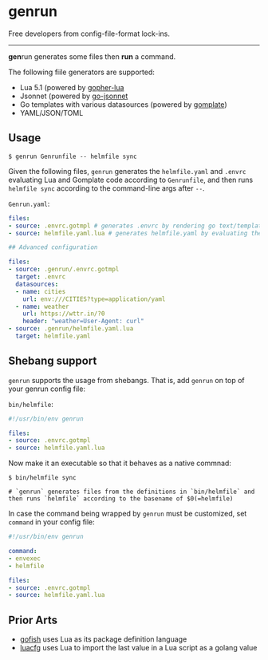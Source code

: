 # genrun

Free developers from config-file-format lock-ins.

---

**gen**run generates some files then **run** a command.

The following fiile generators are supported:

- Lua 5.1 (powered by [gopher-lua](https://github.com/yuin/gopher-lua)
- Jsonnet (powered by [go-jsonnet](https://github.com/google/go-jsonnet)
- Go templates with various datasources (powered by [gomplate](https://github.com/hairyhenderson/gomplate))
- YAML/JSON/TOML

## Usage

```console
$ genrun Genrunfile -- helmfile sync
```

Given the following files, `genrun` generates the `helmfile.yaml` and `.envrc` evaluating Lua and Gomplate code according to `Genrunfile`, and then runs `helmfile sync` according to the command-line args after `--`.

`Genrun.yaml`:

```yaml
files:
- source: .envrc.gotmpl # generates .envrc by rendering go text/template
- source: helmfile.yaml.lua # generates helmfile.yaml by evaluating the lua script

## Advanced configuration

files:
- source: .genrun/.envrc.gotmpl
  target: .envrc
  datasources:
  - name: cities
    url: env:///CITIES?type=application/yaml
  - name: weather
    url: https://wttr.in/?0
    header: "weather=User-Agent: curl"
- source: .genrun/helmfile.yaml.lua
  target: helmfile.yaml
```

## Shebang support

`genrun` supports the usage from shebangs. That is, add `genrun` on top of your genrun config file:

`bin/helmfile`:

```yaml
#!/usr/bin/env genrun

files:
- source: .envrc.gotmpl
- source: helmfile.yaml.lua
```

Now make it an executable so that it behaves as a native commnad:

```console
$ bin/helmfile sync

# `genrun` generates files from the definitions in `bin/helmfile` and then runs `helmfile` according to the basename of $0(=helmfile)
```

In case the command being wrapped by `genrun` must be customized, set `command` in your config file:

```yaml
#!/usr/bin/env genrun

command:
- envexec
- helmfile

files:
- source: .envrc.gotmpl
- source: helmfile.yaml.lua
```

## Prior Arts

- [gofish](https://github.com/fishworks/gofish) uses Lua as its package definition language
- [luacfg](https://github.com/hyqhyq3/common/blob/master/luacfg/luacfg.go) uses Lua to import the last value in a Lua script as a golang value
